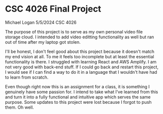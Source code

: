 # CSC 4026 Final Project
Michael Logan
5/5/2024
CSC 4026

The purpose of this project is to serve as my own personal video file storage cloud. I intended to add video editting functionality as well but ran out of time after my laptop got stolen.

I'll be honest, I don't feel good about this project because it doesn't match my end vision at all. To me it feels too incomplete but at least the essential functionality is there. I struggled with learning React and AWS Amplify. I am not very good with back-end stuff. If I could go back and restart this project, I would see if I can find a way to do it in a language that I wouldn't have had to learn from scratch.

Even though right now this is an assignment for a class, it is something I genuinely have some passion for. I intend to take what I've learned from this and turn it into a fully functional and intuitive app which serves the same purpose. Some updates to this project were lost because I forgot to push them. Oh well.